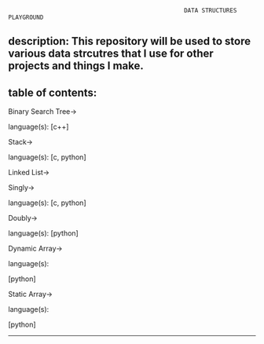                                                       DATA STRUCTURES PLAYGROUND
                                                      
description: This repository will be used to store various data strcutres 
             that I use for other projects and things I make.
--------------------------------------------------------------------------



table of contents:
-------------------------------------------
  Binary Search Tree->
  
  language(s):
    [c++]
      
  Stack->
  
  language(s):
    [c, python]
    
  Linked List->
  
  Singly->
    
  language(s):
  [c, python]
  
  Doubly->
  
  language(s):
  [python]

  Dynamic Array->

  language(s):

  [python]

  Static Array->

  language(s):

  [python]


    
    
--------------------------------------------
